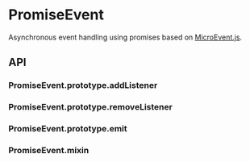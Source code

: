 # PromiseEvent

Asynchronous event handling using promises based on [MicroEvent.js](https://github.com/jeromeetienne/microevent.js).

## API

### PromiseEvent.prototype.addListener

### PromiseEvent.prototype.removeListener

### PromiseEvent.prototype.emit

### PromiseEvent.mixin
